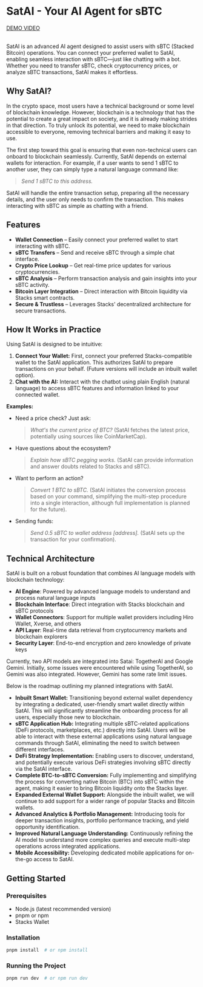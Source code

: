 # SatAI - Your AI Agent for sBTC

[DEMO VIDEO](https://youtu.be/Ho-SpZ3ks9g) <br> <br>

SatAI is an advanced AI agent designed to assist users with sBTC (Stacked Bitcoin) operations. You can connect your preferred wallet to SatAI, enabling seamless interaction with sBTC—just like chatting with a bot. Whether you need to transfer sBTC, check cryptocurrency prices, or analyze sBTC transactions, SatAI makes it effortless.

## Why SatAI?

In the crypto space, most users have a technical background or some level of blockchain knowledge. However, blockchain is a technology that has the potential to create a great impact on society, and it is already making strides in that direction. To truly unlock its potential, we need to make blockchain accessible to everyone, removing technical barriers and making it easy to use.

The first step toward this goal is ensuring that even non-technical users can onboard to blockchain seamlessly. Currently, SatAI depends on external wallets for interaction. For example, if a user wants to send 1 sBTC to another user, they can simply type a natural language command like:

> _Send 1 sBTC to this address._

SatAI will handle the entire transaction setup, preparing all the necessary details, and the user only needs to confirm the transaction. This makes interacting with sBTC as simple as chatting with a friend.

## Features

- **Wallet Connection** – Easily connect your preferred wallet to start interacting with sBTC.
- **sBTC Transfers** – Send and receive sBTC through a simple chat interface.
- **Crypto Price Lookup** – Get real-time price updates for various cryptocurrencies.
- **sBTC Analysis** – Perform transaction analysis and gain insights into your sBTC activity.
- **Bitcoin Layer Integration** – Direct interaction with Bitcoin liquidity via Stacks smart contracts.
- **Secure & Trustless** – Leverages Stacks' decentralized architecture for secure transactions.

## How It Works in Practice

Using SatAI is designed to be intuitive:

1.  **Connect Your Wallet:** First, connect your preferred Stacks-compatible wallet to the SatAI application. This authorizes SatAI to prepare transactions on your behalf. (Future versions will include an inbuilt wallet option).
2.  **Chat with the AI:** Interact with the chatbot using plain English (natural language) to access sBTC features and information linked to your connected wallet.

**Examples:**

- Need a price check? Just ask:

  > _What's the current price of BTC?_
  > (SatAI fetches the latest price, potentially using sources like CoinMarketCap).

- Have questions about the ecosystem?

  > _Explain how sBTC pegging works._
  > (SatAI can provide information and answer doubts related to Stacks and sBTC).

- Want to perform an action?

  > _Convert 1 BTC to sBTC._
  > (SatAI initiates the conversion process based on your command, simplifying the multi-step procedure into a single interaction, although full implementation is planned for the future).

- Sending funds:
  > _Send 0.5 sBTC to wallet address [address]._
  > (SatAI sets up the transaction for your confirmation).

## Technical Architecture

SatAI is built on a robust foundation that combines AI language models with blockchain technology:

- **AI Engine**: Powered by advanced language models to understand and process natural language inputs
- **Blockchain Interface**: Direct integration with Stacks blockchain and sBTC protocols
- **Wallet Connectors**: Support for multiple wallet providers including Hiro Wallet, Xverse, and others
- **API Layer**: Real-time data retrieval from cryptocurrency markets and blockchain explorers
- **Security Layer**: End-to-end encryption and zero knowledge of private keys

Currently, two API models are integrated into Satai: TogetherAI and Google Gemini. Initially, some issues were encountered while using TogetherAI, so Gemini was also integrated. However, Gemini has some rate limit issues.

Below is the roadmap outlining my planned integrations with SatAI.

- **Inbuilt Smart Wallet:** Transitioning beyond external wallet dependency by integrating a dedicated, user-friendly smart wallet directly within SatAI. This will significantly streamline the onboarding process for all users, especially those new to blockchain.
- **sBTC Application Hub:** Integrating multiple sBTC-related applications (DeFi protocols, marketplaces, etc.) directly into SatAI. Users will be able to interact with these external applications using natural language commands through SatAI, eliminating the need to switch between different interfaces.
- **DeFi Strategy Implementation:** Enabling users to discover, understand, and potentially execute various DeFi strategies involving sBTC directly via the SatAI interface.
- **Complete BTC-to-sBTC Conversion:** Fully implementing and simplifying the process for converting native Bitcoin (BTC) into sBTC within the agent, making it easier to bring Bitcoin liquidity onto the Stacks layer.
- **Expanded External Wallet Support:** Alongside the inbuilt wallet, we will continue to add support for a wider range of popular Stacks and Bitcoin wallets.
- **Advanced Analytics & Portfolio Management:** Introducing tools for deeper transaction insights, portfolio performance tracking, and yield opportunity identification.
- **Improved Natural Language Understanding:** Continuously refining the AI model to understand more complex queries and execute multi-step operations across integrated applications.
- **Mobile Accessibility:** Developing dedicated mobile applications for on-the-go access to SatAI.

## Getting Started

### Prerequisites

- Node.js (latest recommended version)
- pnpm or npm
- Stacks Wallet

### Installation

```sh
pnpm install  # or npm install
```

### Running the Project

```sh
pnpm run dev  # or npm run dev
```
